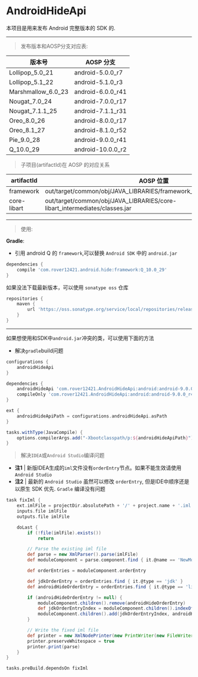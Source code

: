 # AndroidHideApi

本项目是用来发布 Android 完整版本的 SDK 的.

---

> 发布版本和AOSP分支对应表:

版本号               | AOSP 分支
--------------------|------------------
Lollipop_5.0_21     | android-5.0.0_r7
Lollipop_5.1_22     | android-5.1.0_r3
Marshmallow_6.0_23  | android-6.0.0_r41
Nougat_7.0_24       | android-7.0.0_r17
Nougat_7.1.1_25     | android-7.1.1_r31
Oreo_8.0_26         | android-8.0.0_r17
Oreo_8.1_27         | android-8.1.0_r52
Pie_9.0_28          | android-9.0.0_r41
Q_10.0_29           | android-10.0.0_r2

> 子项目(artifactId)在 AOSP 的对应关系

artifactId          | AOSP 位置
--------------------|------------------
framework           | out/target/common/obj/JAVA_LIBRARIES/framework_intermediates/classes.jar
core-libart         | out/target/common/obj/JAVA_LIBRARIES/core-libart_intermediates/classes.jar

---

> 使用:

**Gradle**:

- 引用 android Q 的  `framework`,可以替换 `Android SDK` 中的 `android.jar`
``` groovy
dependencies {
    compile 'com.rover12421.android.hide:framework:Q_10.0_29'
}
```

如果没法下载最新版本，可以使用 `sonatype oss` 仓库

``` groovy
repositories {
    maven { 
        url 'https://oss.sonatype.org/service/local/repositories/releases/content/' 
    }
}
```

---

如果想使用和SDK中`android.jar`冲突的类，可以使用下面的方法

- 解决`gradle`build问题
``` groovy
configurations {
    androidHideApi
}

dependencies {
    androidHideApi 'com.rover12421.AndroidHideApi:android:android-9.0.0_r41'
    compileOnly 'com.rover12421.AndroidHideApi:android:android-9.0.0_r41'
}

ext {
    androidHideApiPath = configurations.androidHideApi.asPath
}

tasks.withType(JavaCompile) {
    options.compilerArgs.add("-Xbootclasspath/p:${androidHideApiPath}")
}
```

> 解决`IDEA`或`Android Studio`编译问题

- **注1** | 新版IDEA生成的`iml`文件没有`orderEntry`节点。如果不能生效请使用`Android Studio`
- **注2** | 最新的 `Android Studio` 虽然可以修改 `orderEntry`, 但是IDE中顺序还是以原生 SDK 优先. `Gradle` 编译没有问题


``` groovy
task fixIml {
    ext.imlFile = projectDir.absolutePath + '/' + project.name + '.iml'
    inputs.file imlFile
    outputs.file imlFile

    doLast {
        if (!file(imlFile).exists())
            return

        // Parse the existing iml file
        def parse = new XmlParser().parse(imlFile)
        def moduleComponent = parse.component.find { it.@name == 'NewModuleRootManager' }

        def orderEntries = moduleComponent.orderEntry

        def jdkOrderEntry = orderEntries.find { it.@type == 'jdk' }
        def androidHideOrderEntry = orderEntries.find { it.@type == 'library' && it.@name.startsWith('Gradle: com.rover12421.AndroidHideApi:android') }

        if (androidHideOrderEntry != null) {
            moduleComponent.children().remove(androidHideOrderEntry)
            def jdkOrderEntryIndex = moduleComponent.children().indexOf(jdkOrderEntry)
            moduleComponent.children().add(jdkOrderEntryIndex, androidHideOrderEntry)
        }

        // Write the fixed iml file
        def printer = new XmlNodePrinter(new PrintWriter(new FileWriter(imlFile)))
        printer.preserveWhitespace = true
        printer.print(parse)
    }
}

tasks.preBuild.dependsOn fixIml
```